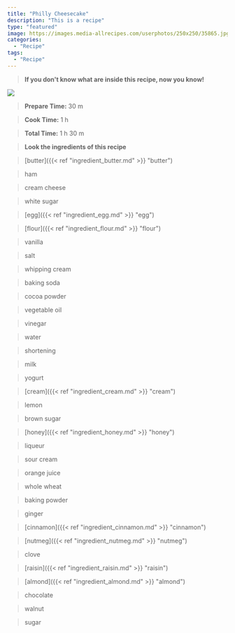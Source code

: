 ```yaml
---
title: "Philly Cheesecake"
description: "This is a recipe"
type: "featured"
image: https://images.media-allrecipes.com/userphotos/250x250/35865.jpg
categories: 
  - "Recipe"
tags: 
  - "Recipe"
---
```



>**If you don't know what are inside this recipe, now you know!**

![](../images/Recipes-Banner.jpg)
> **Prepare Time:** 30 m


> **Cook Time:** 1 h


> **Total Time:** 1 h 30 m

> **Look the ingredients of this recipe**

> [butter]({{< ref "ingredient_butter.md" >}} "butter")

> ham

> cream cheese

> white sugar

> [egg]({{< ref "ingredient_egg.md" >}} "egg")

> [flour]({{< ref "ingredient_flour.md" >}} "flour")

> vanilla

> salt

> whipping cream

> baking soda

> cocoa powder

> vegetable oil

> vinegar

> water

> shortening

> milk

> yogurt

> [cream]({{< ref "ingredient_cream.md" >}} "cream")

> lemon

> brown sugar

> [honey]({{< ref "ingredient_honey.md" >}} "honey")

> liqueur

> sour cream

> orange juice

> whole wheat

> baking powder

> ginger

> [cinnamon]({{< ref "ingredient_cinnamon.md" >}} "cinnamon")

> [nutmeg]({{< ref "ingredient_nutmeg.md" >}} "nutmeg")

> clove

> [raisin]({{< ref "ingredient_raisin.md" >}} "raisin")

> [almond]({{< ref "ingredient_almond.md" >}} "almond")

> chocolate

> walnut

> sugar

